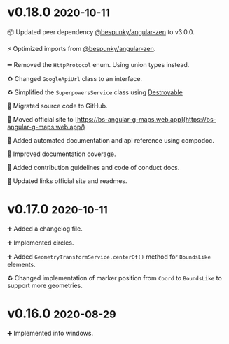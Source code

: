 # **v0.18.0** <small>2020-10-11</small>
📦 Updated peer dependency [@bespunky/angular-zen](https://bs-angular-zen.web.app/) to v3.0.0.

⚡ Optimized imports from [@bespunky/angular-zen](https://bs-angular-zen.web.app/).

➖ Removed the `HttpProtocol` enum. Using union types instead.

♻ Changed `GoogleApiUrl` class to an interface.

♻ Simplified the `SuperpowersService` class using [Destroyable](https://bs-angular-zen.web.app/docs/zen/additional-documentation/coremodule/destroyable-(abstract).html)

🚢 Migrated source code to GitHub.

🚢 Moved official site to [https://bs-angular-g-maps.web.app](https://bs-angular-g-maps.web.app/)

📃 Added automated documentation and api reference using compodoc.

📃 Improved documentation coverage.

📃 Added contribution guidelines and code of conduct docs.

🔧 Updated links official site and readmes.

# **v0.17.0** <small>2020-10-11</small>
➕ Added a changelog file.

➕ Implemented circles.

➕ Added `GeometryTransformService.centerOf()` method for `BoundsLike` elements.

♻ Changed implementation of marker position from `Coord` to `BoundsLike` to support more geometries.

# **v0.16.0** <small>2020-08-29</small>
➕ Implemented info windows.